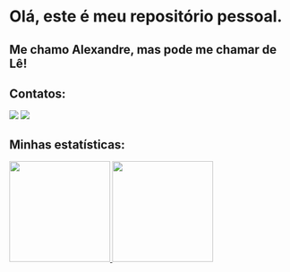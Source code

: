# Olá, este é meu repositório pessoal.
## Me chamo Alexandre, mas pode me chamar de Lê!

  
<!--
**eglito/eglito** is a ✨ _special_ ✨ repository because its `README.md` (this file) appears on your GitHub profile.

Here are some ideas to get you started:

- 🔭 I’m currently working on ...
- 🌱 I’m currently learning ...
- 👯 I’m looking to collaborate on ...
- 🤔 I’m looking for help with ...
- 💬 Ask me about ...
- 📫 How to reach me: ...
- 😄 Pronouns: ...
- ⚡ Fun fact: ...
-->

## Contatos:

<div>
<a href = "mailto:alexandreluizadriano@gmail.com"><img loading="lazy" src="https://img.shields.io/badge/Gmail-D14836?style=for-the-badge&logo=gmail&logoColor=white" target="_blank"></a>
<a href="https://www.linkedin.com/in/alexandre-adriano-3bb729346/" target="_blank"><img loading="lazy" src="https://img.shields.io/badge/-LinkedIn-%230077B5?style=for-the-badge&logo=linkedin&logoColor=white" target="_blank"></a>   
</div>


## Minhas estatísticas:

<div>
<a href="https://github.com/eglito">
<img loading="lazy" height="180em" src="https://github-readme-stats.vercel.app/api/top-langs/?username=eglito&layout=compact&langs_count=7&theme=dracula"/>
<img loading="lazy" height="180em" src="https://github-readme-stats.vercel.app/api?username=eglito&show_icons=true&theme=dracula&include_all_commits=true&count_private=true"/>
</div>
